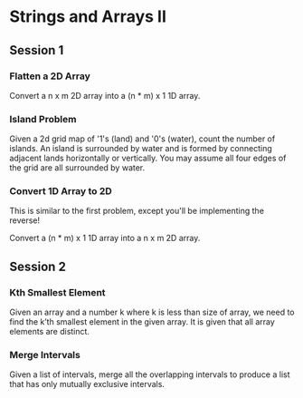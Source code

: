 # Strings and Arrays II

## Session 1

### Flatten a 2D Array

Convert a n x m 2D array into a (n * m) x 1 1D array.

### Island Problem

Given a 2d grid map of '1's (land) and '0's (water), count the number of islands. An island is surrounded by water and is formed by connecting adjacent lands horizontally or vertically. You may assume all four edges of the grid are all surrounded by water.


### Convert 1D Array to 2D

This is similar to the first problem, except you'll be implementing the reverse!

Convert a (n * m) x 1 1D array into a n x m 2D array.

## Session 2

### Kth Smallest Element
Given an array and a number k where k is less than size of array, we need to find the k’th smallest element in the given array. It is given that all array elements are distinct.

### Merge Intervals
Given a list of intervals, merge all the overlapping intervals to produce a list that has only mutually exclusive intervals.

